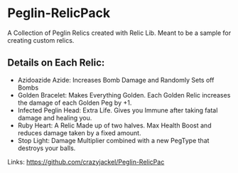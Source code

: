 # Peglin-RelicPack
A Collection of Peglin Relics created with Relic Lib. Meant to be a sample for creating custom relics.

## Details on Each Relic:

- Azidoazide Azide: Increases Bomb Damage and Randomly Sets off Bombs
- Golden Bracelet: Makes Everything Golden. Each Golden Relic increases the damage of each Golden Peg by +1.
- Infected Peglin Head: Extra Life. Gives you Immune after taking fatal damage and healing you.
- Ruby Heart: A Relic Made up of two halves. Max Health Boost and reduces damage taken by a fixed amount.
- Stop Light: Damage Multiplier combined with a new PegType that destroys your balls.

Links:
https://github.com/crazyjackel/Peglin-RelicPac
